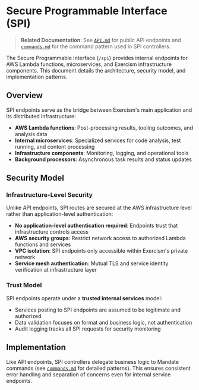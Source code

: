 # Secure Programmable Interface (SPI)

> **Related Documentation**: See [`API.md`](./API.md) for public API endpoints and [`commands.md`](./commands.md) for the command pattern used in SPI controllers.

The Secure Programmable Interface (`/spi`) provides internal endpoints for AWS Lambda functions, microservices, and Exercism infrastructure components. This document details the architecture, security model, and implementation patterns.

## Overview

SPI endpoints serve as the bridge between Exercism's main application and its distributed infrastructure:

- **AWS Lambda functions**: Post-processing results, tooling outcomes, and analysis data
- **Internal microservices**: Specialized services for code analysis, test running, and content processing
- **Infrastructure components**: Monitoring, logging, and operational tools
- **Background processors**: Asynchronous task results and status updates

## Security Model

### Infrastructure-Level Security

Unlike API endpoints, SPI routes are secured at the AWS infrastructure level rather than application-level authentication:

- **No application-level authentication required**: Endpoints trust that infrastructure controls access
- **AWS security groups**: Restrict network access to authorized Lambda functions and services
- **VPC isolation**: SPI endpoints only accessible within Exercism's private network
- **Service mesh authentication**: Mutual TLS and service identity verification at infrastructure layer

### Trust Model

SPI endpoints operate under a **trusted internal services** model:

- Services posting to SPI endpoints are assumed to be legitimate and authorized
- Data validation focuses on format and business logic, not authentication
- Audit logging tracks all SPI requests for security monitoring

## Implementation

Like API endpoints, SPI controllers delegate business logic to Mandate commands (see [`commands.md`](./commands.md) for detailed patterns). This ensures consistent error handling and separation of concerns even for internal service endpoints.
